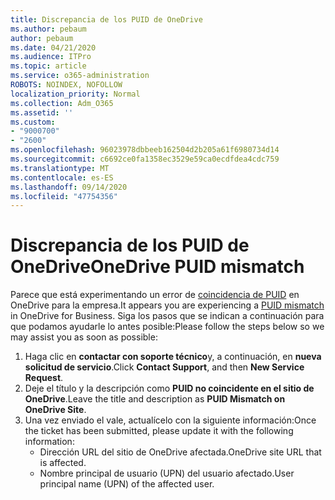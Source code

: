 ```yaml
---
title: Discrepancia de los PUID de OneDrive
ms.author: pebaum
author: pebaum
ms.date: 04/21/2020
ms.audience: ITPro
ms.topic: article
ms.service: o365-administration
ROBOTS: NOINDEX, NOFOLLOW
localization_priority: Normal
ms.collection: Adm_O365
ms.assetid: ''
ms.custom:
- "9000700"
- "2600"
ms.openlocfilehash: 96023978dbbeeb162504d2b205a61f6980734d14
ms.sourcegitcommit: c6692ce0fa1358ec3529e59ca0ecdfdea4cdc759
ms.translationtype: MT
ms.contentlocale: es-ES
ms.lasthandoff: 09/14/2020
ms.locfileid: "47754356"
---
```

# <a name="onedrive-puid-mismatch"></a><span data-ttu-id="758cd-102">Discrepancia de los PUID de OneDrive</span><span class="sxs-lookup"><span data-stu-id="758cd-102">OneDrive PUID mismatch</span></span>
<span data-ttu-id="758cd-103">Parece que está experimentando un error de [coincidencia de PUID](https://docs.microsoft.com/sharepoint/support/administration/access-denied-or-need-permission-error-sharepoint-online-or-onedrive-for-business#when-accessing-a-onedrive-site) en OneDrive para la empresa.</span><span class="sxs-lookup"><span data-stu-id="758cd-103">It appears you are experiencing a [PUID mismatch](https://docs.microsoft.com/sharepoint/support/administration/access-denied-or-need-permission-error-sharepoint-online-or-onedrive-for-business#when-accessing-a-onedrive-site) in OneDrive for Business.</span></span> <span data-ttu-id="758cd-104">Siga los pasos que se indican a continuación para que podamos ayudarle lo antes posible:</span><span class="sxs-lookup"><span data-stu-id="758cd-104">Please follow the steps below so we may assist you as soon as possible:</span></span>

1. <span data-ttu-id="758cd-105">Haga clic en **contactar con soporte técnico**y, a continuación, en **nueva solicitud de servicio**.</span><span class="sxs-lookup"><span data-stu-id="758cd-105">Click **Contact Support**, and then **New Service Request**.</span></span>
2. <span data-ttu-id="758cd-106">Deje el título y la descripción como **PUID no coincidente en el sitio de OneDrive**.</span><span class="sxs-lookup"><span data-stu-id="758cd-106">Leave the title and description as **PUID Mismatch on OneDrive Site**.</span></span>
3. <span data-ttu-id="758cd-107">Una vez enviado el vale, actualícelo con la siguiente información:</span><span class="sxs-lookup"><span data-stu-id="758cd-107">Once the ticket has been submitted, please update it with the following information:</span></span>
    - <span data-ttu-id="758cd-108">Dirección URL del sitio de OneDrive afectada.</span><span class="sxs-lookup"><span data-stu-id="758cd-108">OneDrive site URL that is affected.</span></span>
    - <span data-ttu-id="758cd-109">Nombre principal de usuario (UPN) del usuario afectado.</span><span class="sxs-lookup"><span data-stu-id="758cd-109">User principal name (UPN) of the affected user.</span></span>



